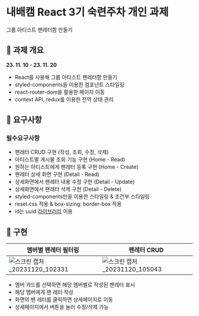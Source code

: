 # 내배캠 React 3기 숙련주차 개인 과제

그룹 아티스트 팬레터함 만들기

## 🚩 과제 개요

**23. 11. 10 - 23. 11. 20**

- React를 사용해 그룹 아티스트 팬레터함 만들기
- styled-components을 이용한 컴포넌트 스타일링
- react-router-dom을 활용한 페이지 이동
- context API, redux를 이용한 전역 상태 관리

## 🚩 요구사항

### 필수요구사항

- 팬레터 CRUD 구현 (작성, 조회, 수정, 삭제)
- 아티스트별 게시물 조회 기능 구현 (Home - Read)
- 원하는 아티스트에게 팬레터 등록 구현 (Home - Create)
- 팬레터 상세 화면 구현 (Detail - Read)
- 상세화면에서 팬레터 내용 수정 구현 (Detail - Update)
- 상세화면에서 팬레터 삭제 구현 (Detail - Delete)
- styled-components만을 이용한 스타일링 & 조건부 스타일링
- reset.css 적용 & box-sizing: border-box 적용
- id는 uuid [라이브러리](https://www.npmjs.com/package//uuid) 이용

## 🚩 구현 

| 멤버별 팬레터 필터링                                         | 팬레터 CRUD                                                  |
| ------------------------------------------------------------ | ------------------------------------------------------------ |
| ![스크린 캡처_20231120_102331](https://github.com/scseong/nbc-fanpage/assets/82589401/c69cfd14-8cfa-449c-8e24-4cc2e8434e8a)| ![스크린 캡처_20231120_105043](https://github.com/scseong/nbc-fanpage/assets/82589401/64d43950-0cae-405a-a48a-c8c4644c5cc8) |

- 멤버 카드를 선택하면 해당 멤버별로 작성된 팬레터 표시
- 해당 멤버에게 팬 레터 작성
- 화면의 팬 레터를 클릭하면 상세페이지로 이동
- 상세페이지에서 버튼을 눌러 수정/삭제 가능
